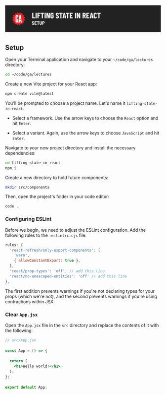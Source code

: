 # ![Lifting State In React - Setup](./assets/hero.png)

## Setup

Open your Terminal application and navigate to your `~/code/ga/lectures` directory:

```bash
cd ~/code/ga/lectures
```

Create a new Vite project for your React app:

```bash
npm create vite@latest
```

You'll be prompted to choose a project name. Let's name it `lifting-state-in-react`.

- Select a framework. Use the arrow keys to choose the `React` option and hit `Enter`.

- Select a variant. Again, use the arrow keys to choose `JavaScript` and hit `Enter`.

Navigate to your new project directory and install the necessary dependencies:

```bash
cd lifting-state-in-react
npm i
```

Create a new directory to hold future components:

```bash
mkdir src/components
```

Then, open the project's folder in your code editor:

```bash
code .
```

### Configuring ESLint

Before we begin, we need to adjust the ESLint configuration. Add the following rules to the `.eslintrc.cjs` file:

```js
rules: {
  'react-refresh/only-export-components': [
    'warn',
    { allowConstantExport: true },
  ],
  'react/prop-types': 'off', // add this line
  'react/no-unescaped-entities': 'off' // add this line
},
```

The first addition prevents warnings if you're not declaring types for your props (which we're not), and the second prevents warnings if you're using contractions within JSX.

### Clear `App.jsx`

Open the `App.jsx` file in the `src` directory and replace the contents of it with the following:

```jsx
// src/App.jsx

const App = () => {

  return (
    <h1>Hello world!</h1>
  );
};

export default App;
```
